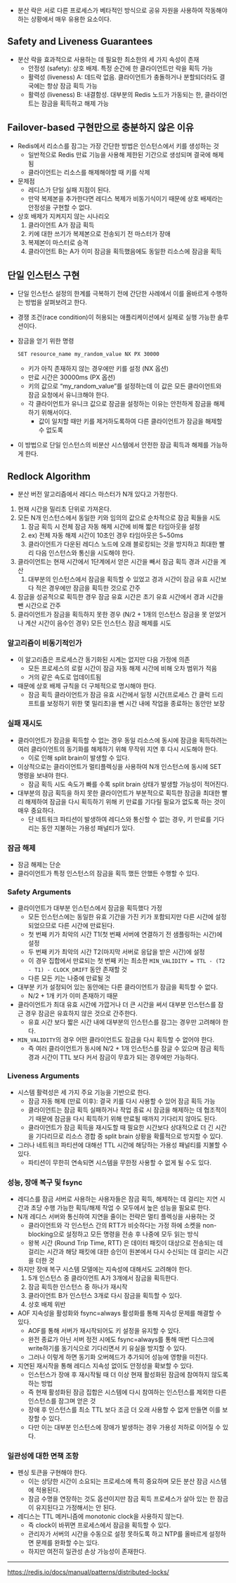 - 분산 락은 서로 다른 프로세스가 베타적인 방식으로 공유 자원을 사용하여 작동해야 하는 상황에서 매우 유용한 요소이다.

## ****Safety and Liveness Guarantees****

- 분산 락을 효과적으로 사용하는 데 필요한 최소한의 세 가지 속성이 존재
    - 안정성 (safety): 상호 배제. 특정 순간에 한 클라이언트만 락을 획득 가능
    - 활력성 (liveness) A:  데드락 없음. 클라이언트가 충돌하거나 분할되더라도 결국에는 항상 잠금 획득 가능
    - 활력성 (liveness) B: 내결함성. 대부분의 Redis 노드가 가동되는 한, 클라이언트는 잠금을 획득하고 해제 가능

## Failover-based 구현만으로 충분하지 않은 이유

- Redis에서 리소스를 잠그는 가장 간단한 방법은 인스턴스에서 키를 생성하는 것
    - 일반적으로 Redis 만료 기능을 사용해 제한된 기간으로 생성되며 결국에 해제됨
    - 클라이언트는 리소스를 해제해야할 때 키를 삭제
- 문제점
    - 레디스가 단일 실패 지점이 된다.
    - 만약 복제본을 추가한다면 레디스 복제가 비동기식이기 때문에 상호 배제라는 안정성을 구현할 수 없다.
- 상호 배제가 지켜지지 않는 시나리오
    1. 클라이언트 A가 잠금 획득
    2. 키에 대한 쓰기가 복제본으로 전송되기 전 마스터가 장애
    3. 복제본이 마스터로 승격
    4. 클라이언트 B는 A가 이미 잠금을 획득했음에도 동일한 리소스에 잠금을 획득

## 단일 인스턴스 구현

- 단일 인스턴스 설정의 한계를 극복하기 전에 간단한 사례에서 이를 올바르게 수행하는 방법을 살펴보려고 한다.
- 경쟁 조건(race condition)이 허용되는 애플리케이션에서 실제로 실행 가능한 솔루션이다.
- 잠금을 얻기 위한 명령

    ```bash
    SET resource_name my_random_value NX PX 30000
    ```

    - 키가 아직 존재하지 않는 경우에만 키를 설정 (NX 옵션)
    - 만료 시간은 30000ms (PX 옵션)
    - 키의 값으로 “my_random_value”를 설정하는데 이 값은 모든 클라이언트와 잠금 요청에서 유니크해야 한다.
    - 각 클라이언트가 유니크 값으로 잠금을 설정하는 이유는 안전하게 잠금을 해제하기 위해서이다.
        - 값이 일치할 때만 키를 제거하도록하여 다른 클라이언트가 잠금을 해제할 수 없도록
- 이 방법으로 단일 인스턴스의 비분산 시스템에서 안전한 잠금 획득과 해제를 가능하게 한다.

## Redlock Algorithm

- 분산 버전 알고리즘에서 레디스 마스터가 N개 있다고 가정한다.
1. 현재 시간을 밀리초 단위로 가져온다.
2. 모든 N개 인스턴스에서 동일한 키와 임의의 값으로 순차적으로 잠금 획들을 시도
    1. 잠금 획득 시 전체 잠금 자동 해제 시간에 비해 짧은 타임아웃을 설정
    2. ex) 전체 자동 해제 시간이 10초인 경우 타임아웃은 5~50ms
    3. 클라이언트가 다운된 레디스 노드에 오래 블로킹되는 것을 방지하고 최대한 빨리 다음 인스턴스와 통신을 시도해야 한다.
3. 클라이언트는 현재 시간에서 1단계에서 얻은 시간을 빼서 잠금 획득 경과 시간을 계산
    1. 대부분의 인스턴스에서 잠금을 획득할 수 있었고 경과 시간이 잠금 유효 시간보다 적은 경우에만 잠금을 획득한 것으로 간주
4. 잠금을 성공적으로 획득한 경우 잠금 유효 시간은 초기 유효 시간에서 경과 시간을 뺀 시간으로 간주
5. 클라이언트가 잠금을 획득하지 못한 경우 (N/2 + 1개의 인스턴스 잠금을 못 얻었거나 계산 시간이 음수인 경우) 모든 인스턴스 잠금 해제를 시도

### 알고리즘이 비동기적인가

- 이 알고리즘은 프로세스간 동기화된 시계는 없지만 다음 가정에 의존
    - 모든 프로세스의 로컬 시간이 잠금 자동 해제 시간에 비해 오차 범위가 적음
    - 거의 같은 속도로 업데이트됨
- 때문에 상호 배제 규칙을 더 구체적으로 명시해야 한다.
    - 잠금 획득 클라이언트가 잠금 유효 시간에서 일정 시간(프로세스 간 클럭 드리프트를 보정하기 위한 몇 밀리초)을 뺀 시간 내에 작업을 종료하는 동안만 보장

### 실패 재시도

- 클라이언트가 잠금을 획득할 수 없는 경우 동일 리소스에 동시에 잠금을 획득하려는 여러 클라이언트의 동기화를 해제하기 위해 무작위 지연 후 다시 시도해야 한다.
    - 이로 인해 split brain이 발생할 수 있다.
- 이상적으로는 클라이언트가 멀티플렉싱을 사용하여 N개 인스턴스에 동시에 SET 명령을 보내야 한다.
    - 잠금 획득 시도 속도가 빠를 수록 split brain 상태가 발생할 가능성이 적어진다.
- 대부분의 잠금 획득을 하지 못한 클라이언트가 부분적으로 획득한 잠금을 최대한 빨리 해제하여 잠금을 다시 획득하기 위해 키 만료를 기다릴 필요가 없도록 하는 것이 매우 중요하다.
    - 단 네트워크 파티션이 발생하여 레디스와 통신할 수 없는 경우, 키 만료를 기다리는 동안 지불하는 가용성 패널티가 있다.

### 잠금 해제

- 잠금 해제는 단순
- 클라이언트가 특정 인스턴스의 잠금을 획득 했든 안했든 수행할 수 있다.

### Safety Arguments

- 클라이언트가 대부분 인스턴스에서 잠금을 획득했다 가정
    - 모든 인스턴스에는 동일한 유효 기간을 가진 키가 포함되지만 다른 시간에 설정되었으므로 다른 시간에 만료된다.
    - 첫 번째 키가 최악의 시간 T1(첫 번째 서버에 연결하기 전 샘플링하는 시간)에 설정
    - 두 번째 키가 최악의 시간 T2(마지막 서버로 응답을 받은 시간)에 설정
    - 이 경우 집합에서 만료되는 첫 번째 키는 최소한 `MIN_VALIDITY = TTL - (T2 - T1) - CLOCK_DRIFT` 동안 존재할 것
    - 다른 모든 키는 나중에 만료될 것
- 대부분 키가 설정되어 있는 동안에는 다른 클라이언트가 잠금을 획득할 수 없다.
    - N/2 + 1개 키가 이미 존재하기 때문
- 클라이언트가 최대 유효 시간에 가깝거나 더 큰 시간을 써서 대부분 인스턴스를 잠근 경우 잠금은 유효하지 않은 것으로 간주한다.
    - 유효 시간 보다 짧은 시간 내에 대부분의 인스턴스를 잠그는 경우만 고려해야 한다.
- `MIN_VALIDITY`의 경우 어떤 클라이언트도 잠금을 다시 획득할 수 없어야 한다.
    - 즉 여러 클라이언트가 동시에 N/2 + 1개 인스턴스를 잠글 수 있으며 잠금 획득 경과 시간이 TTL 보다 커서 잠금이 무효가 되는 경우에만 가능하다.

### Liveness Arguments

- 시스템 활력성은 세 가지 주요 기능을 기반으로 한다.
    - 잠금 자동 해제 (만료 이후): 결국 키를 다시 사용할 수 있어 잠금 획득 가능
    - 클라이언트는 잠금 획득 실패하거나 작업 종료 시 잠금을 해제하는 데 협조적이기 때문에 잠금을 다시 획득하기 위해 만료될 때까지 기다리지 않아도 된다.
    - 클라이언트가 잠금 획득을 재시도할 때 필요한 시간보다 상대적으로 더 긴 시간을 기다리므로 리소스 경합 중 split brain 상황을 확률적으로 방지할 수 있다.
- 그러나 네트워크 파티션에 대해선 TTL 시간에 해당하는 가용성 패널티를 지불할 수 있다.
    - 파티션이 무한히 연속되면 시스템을 무한정 사용할 수 없게 될 수도 있다.

### 성능, 장애 복구 및 fsync

- 레디스를 잠금 서버로 사용하는 사용자들은 잠금 획득, 해제하는 데 걸리는 지연 시간과 초당 수행 가능한 획득/해제 작업 수 모두에서 높은 성능을 필요로 한다.
- N개 레디스 서버와 통신하여 지연을 줄이는 전략은 멀티 플렉싱을 사용하는 것
    - 클라이언트와 각 인스턴스 간의 RTT가 비슷하다는 가정 하에 소켓을 non-blocking으로 설정하고 모든 명령을 전송 후 나중에 모두  읽는 방식
    - 왕복 시간 (Round Trip Time, RTT) 은 데이터 패킷이 대상으로 전송되는 데 걸리는 시간과 해당 패킷에 대한 승인이 원본에서 다시 수신되는 데 걸리는 시간을 더한 것
- 하지만 장애 복구 시스템 모델에는 지속성에 대해서도 고려해야 한다.
    1. 5개 인스턴스 중 클라이언트 A가 3개에서 잠금을 획득한다.
    2. 잠금 획득한 인스턴스 중 하나가 재시작
    3. 클라이언트 B가 인스턴스 3개로 다시 잠금을 획득할 수 있다.
    4. 상호 배제 위반
- AOF 지속성을 활성화와 fsync=always 활성화를 통해 지속성 문제를 해결할 수 있다.
    - AOF를 통해 서버가 재시작되어도 키 설정을 유지할 수 있다.
    - 완전 종료가 아닌 서버 정전 시에도 fsync=always를 통해 매번 디스크에 write하기를 동기식으로 기다리면서 키 유실을 방지할 수 있다.
    - 그러나 이렇게 하면 동기화 오버헤드가 추가되어 성능에 영향을 미친다.
- 지연된 재시작을 통해 레디스 지속성 없이도 안정성을 확보할 수 있다.
    - 인스턴스가 장애 후 재시작될 때 더 이상 현재 활성화된 잠금에 참여하지 않도록 하는 방법
    - 즉 현재 활성화된 잠금 집합은 시스템에 다시 참여하는 인스턴스를 제외한 다른 인스턴스를 잠그며 얻은 것
    - 장애 후 인스턴스를 최소 TTL 보다 조금 더 오래 사용할 수 없게 만들면 이를 보장할 수 있다.
    - 다만 이는 대부분 인스턴스에 장애가 발생하는 경우 가용성 저하로 이어질 수 있다.

### 일관성에 대한 면책 조항

- 펜싱 토큰을 구현해야 한다.
    - 이는 상당한 시간이 소요되는 프로세스에 특히 중요하며 모든 분산 잠금 시스템에 적용된다.
    - 잠금 수명을 연장하는 것도 옵션이지만 잠금 획득 프로세스가 살아 있는 한 잠금이 유지된다고 가정해서는 안 된다.
- 레디스는 TTL 메커니즘에 monotonic clock을 사용하지 않는다.
    - 즉 clock이 바뀌면 프로세스에서 잠금을 획득할 수 있다.
    - 관리자가 서버의 시간을 수동으로 설정 못하도록 하고 NTP를 올바르게 설정하면 문제를 완화할 수는 있다.
    - 하지만 여전히 일관성 손상 가능성이 존재한다.

---

https://redis.io/docs/manual/patterns/distributed-locks/
